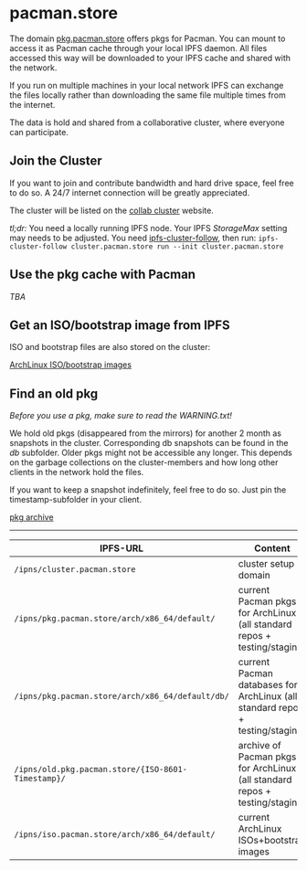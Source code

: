 # pacman.store

The domain [pkg.pacman.store](http://pkg.pacman.store) offers pkgs for Pacman. You can mount to access it as Pacman cache through your local IPFS daemon. All files accessed this way will be downloaded to your IPFS cache and shared with the network.

If you run on multiple machines in your local network IPFS can exchange the files locally rather than downloading the same file multiple times from the internet.

The data is hold and shared from a collaborative cluster, where everyone can participate.

## Join the Cluster

If you want to join and contribute bandwidth and hard drive space, feel free to do so. A 24/7 internet connection will be greatly appreciated.

The cluster will be listed on the [collab cluster](https://collab.ipfscluster.io/) website.

*tl;dr:* You need a locally running IPFS node. Your IPFS *StorageMax* setting may needs to be adjusted. You need [ipfs-cluster-follow](https://dist.ipfs.io/#ipfs-cluster-follow), then run: ```ipfs-cluster-follow cluster.pacman.store run --init cluster.pacman.store```


## Use the pkg cache with Pacman

*TBA*

## Get an ISO/bootstrap image from IPFS

ISO and bootstrap files are also stored on the cluster:

[ArchLinux ISO/bootstrap images](http://iso.pacman.store/arch/x86_64/default/)

## Find an old pkg

*Before you use a pkg, make sure to read the WARNING.txt!*

We hold old pkgs (disappeared from the mirrors) for another 2 month as snapshots in the cluster. Corresponding db snapshots can be found in the *db* subfolder. Older pkgs might not be accessible any longer. This depends on the garbage collections on the cluster-members and how long other clients in the network hold the files.

If you want to keep a snapshot indefinitely, feel free to do so. Just pin the timestamp-subfolder in your client.



[pkg archive](http://old.pkg.pacman.store/)


---

| IPFS-URL | Content |
| - | - |
| `/ipns/cluster.pacman.store` | cluster setup domain |
| `/ipns/pkg.pacman.store/arch/x86_64/default/` | current Pacman pkgs for ArchLinux (all standard repos + testing/staging) |
| `/ipns/pkg.pacman.store/arch/x86_64/default/db/` | current Pacman databases for ArchLinux  (all standard repos + testing/staging) |
| `/ipns/old.pkg.pacman.store/{ISO-8601-Timestamp}/` | archive of Pacman pkgs for ArchLinux  (all standard repos + testing/staging) |
| `/ipns/iso.pacman.store/arch/x86_64/default/` | current ArchLinux ISOs+bootstrap images |
















